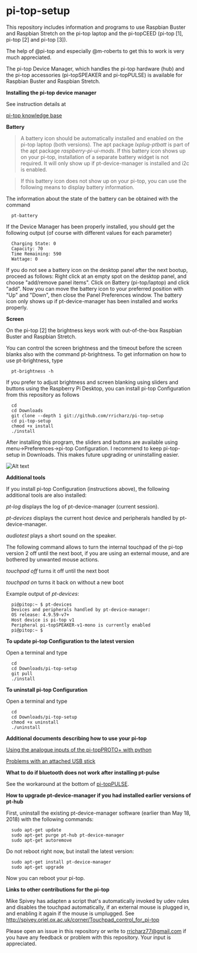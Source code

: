 # pi-top-setup

This repository includes information and programs to use Raspbian Buster and Raspbian Stretch on the pi-top laptop
and the pi-topCEED (pi-top [1], pi-top [2] and pi-top [3]).

The help of @pi-top and especially @m-roberts to get this to work is very much appreciated.

The pi-top Device Manager, which handles the pi-top hardware (hub) and the pi-top accessories
(pi-topSPEAKER and pi-topPULSE) is available for Raspbian Buster and Raspbian Stretch.

**Installing the pi-top device manager**

See instruction details at

[pi-top knowledge base](https://knowledgebase.pi-top.com/knowledge/pi-top-and-raspberry-pi-os)


**Battery**

>A battery icon
>should be automatically installed and enabled on the pi-top laptop (both versions).
>The apt package *lxplug-ptbatt* is part of the apt package *raspberry-pi-ui-mods*.
>If this battery icon shows up on your pi-top, installation of a separate battery widget
>is not required. It will only show up if pt-device-manager is installed
>and i2c is enabled.

>If this battery icon does not show up on your pi-top, you can use the following means to
>display battery information.

The information about the state of the battery can be obtained with the command

```
  pt-battery
``` 

If the Device Manager has been properly installed, you should get the following output (of course with different values
for each parameter)

```
  Charging State: 0
  Capacity: 70
  Time Remaining: 590
  Wattage: 0
```

If you do not see a battery icon on the desktop panel after the next bootup, proceed as follows:
Right click at an empty spot on the desktop panel, and choose "add/remove panel items". Click on
Battery (pi-top/laptop) and click "add". Now you can move the battery icon to your preferred
position with "Up" and "Down", then close the Panel Preferences window. The battery icon only
shows up if pt-device-manager has been installed and works properly.


**Screen**

On the pi-top [2] the brightness keys work with out-of-the-box Raspbian Buster and Raspbian Stretch.

You can control the screen brightness and the timeout before the screen blanks also with
the command pt-brightness. To get information on how to use pt-brightness, type

```
  pt-brightness -h
``` 

If you prefer to adjust brightness and screen blanking using sliders and buttons using
the Raspberry Pi Desktop, you can install pi-top Configuration from this repository as follows

```
  cd
  cd Downloads
  git clone --depth 1 git://github.com/rricharz/pi-top-setup
  cd pi-top-setup
  chmod +x install
  ./install 
```

After installing this program, the sliders and buttons are available using
menu->Preferences->pi-top Configuration. I recommend to keep pi-top-setup in
Downloads. This makes future upgrading or uninstalling easier.

![Alt text](config.png?raw=true "menu item")


**Additional tools**

If you install pi-top Configuration (instructions above), the following additional
tools are also installed: 

*pt-log* displays the log of pt-device-manager (current session).

*pt-devices* displays the current host device and peripherals handled by
pt-device-manager.

*audiotest* plays a short sound on the speaker.

The following command allows to turn the internal touchpad of the pi-top
version 2 off until the next boot, if you are using an external mouse, and are
bothered by unwanted mouse actions.

*touchpad off* turns it off until the next boot

*touchpad on* turns it back on without a new boot

Example output of *pt-devices*:
```
  pi@pitop:~ $ pt-devices
  Devices and peripherals handled by pt-device-manager:
  OS release: 4.9.59-v7+
  Host device is pi-top v1
  Peripheral pi-topSPEAKER-v1-mono is currently enabled
  pi@pitop:~ $
```

**To update pi-top Configuration to the latest version**

Open a terminal and type

```
  cd
  cd Downloads/pi-top-setup
  git pull
  ./install
```


**To uninstall pi-top Configuration**

Open a terminal and type

```
  cd
  cd Downloads/pi-top-setup
  chmod +x uninstall
  ./uninstall
```


**Additional documents describing how to use your pi-top**

[Using the analogue inputs of the pi-topPROTO+ with python](http:github.com/rricharz/pi-top-setup/blob/master/documents/ProtoPlus.pdf)

[Problems with an attached USB stick](http:github.com/rricharz/pi-top-setup/blob/master/documents/use_of_usb_stick.txt)



**What to do if bluetooth does not work after installing pt-pulse**

See the workaround at the bottom of [pi-topPULSE](https://github.com/pi-top/pi-topPULSE).


**How to upgrade pt-device-manager if you had installed earlier versions of pt-hub**

First, uninstall the existing pt-device-manager software (earlier than May 18, 2018)
with the following commands:
```
  sudo apt-get update
  sudo apt-get purge pt-hub pt-device-manager
  sudo apt-get autoremove
```

Do not reboot right now, but install the latest version:
```
  sudo apt-get install pt-device-manager
  sudo apt-get upgrade
```

Now you can reboot your pi-top.


**Links to other contributions for the pi-top**

Mike Spivey has adapten a script that's automatically invoked by udev rules and disables the touchpad automatically,
if an external mouse is plugged in, and enabling it again if the mouse is umplugged.
See http://spivey.oriel.ox.ac.uk/corner/Touchpad_control_for_pi-top


Please open an issue in this repository or write to rricharz77@gmail.com if you have any feedback
or problem with this repository. Your input is appreciated.
